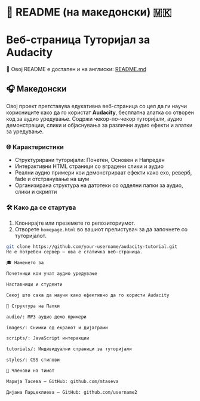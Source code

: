 # 📘 README (на македонски) 🇲🇰  
# Веб-страница Туторијал за Audacity  
📘 Овој README е достапен и на англиски: [README.md](./README.md)  

## 🎧 Македонски  

Овој проект претставува едукативна веб-страница со цел да ги научи корисниците како да го користат **Audacity**, бесплатна алатка со отворен код за аудио уредување. Содржи чекор-по-чекор туторијали, аудио демонстрации, слики и објаснувања за различни аудио ефекти и алатки за уредување.  

### 🌐 Карактеристики  
- Структурирани туторијали: Почетен, Основен и Напреден  
- Интерактивни HTML страници со вградени слики и аудио  
- Реални аудио примери кои демонстрираат ефекти како ехо, реверб, fade и отстранување на шум  
- Организирана структура на датотеки со одделни папки за аудио, слики и скрипти  

### 🛠️ Како да се стартува  
1. Клонирајте или преземете го репозиториумот.  
2. Отворете `homepage.html` во вашиот прелистувач за да започнете со туторијалот.  

```bash
git clone https://github.com/your-username/audacity-tutorial.git
Не е потребен сервер — ова е статичка веб-страница.

🎓 Наменето за

Почетници кои учат аудио уредување

Наставници и студенти

Секој што сака да научи како ефективно да го користи Audacity

📂 Структура на Папки

audio/: MP3 аудио демо примери

images/: Снимки од екранот и дијаграми

scripts/: JavaScript интеракции

tutorials/: Индивидуални страници за туторијали

styles/: CSS стилови

👥 Членови на тимот

Марија Тасева – GitHub: github.com/mtaseva

Дијана Парцеклиева – GitHub: github.com/username2